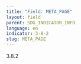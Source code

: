 ```yaml
---
title: "Field: META_PAGE"
layout: field
parent: SDG_INDICATOR_INFO
language: en
indicator: 3-8-2
slug: META_PAGE
---
```

3.8.2